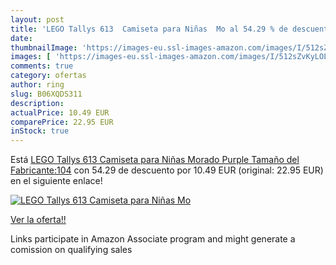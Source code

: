 ```yaml
---
layout: post
title: 'LEGO Tallys 613  Camiseta para Niñas  Mo al 54.29 % de descuento'
date: 
thumbnailImage: 'https://images-eu.ssl-images-amazon.com/images/I/512sZvKyLOL._SL200_.jpg'
images: [ 'https://images-eu.ssl-images-amazon.com/images/I/512sZvKyLOL._SL200_.jpg' ]
comments: true
category: ofertas
author: ring
slug: B06XQDS311
description:
actualPrice: 10.49 EUR
comparePrice: 22.95 EUR
inStock: true
---
```


Está [LEGO Tallys 613  Camiseta para Niñas  Morado  Purple   Tamaño del Fabricante:104](https://www.amazon.es/dp/B06XQDS311/?tag=tolees-21) con 54.29 de descuento por 10.49 EUR (original: 22.95 EUR) en el siguiente enlace!

[![LEGO Tallys 613  Camiseta para Niñas  Mo](https://images-eu.ssl-images-amazon.com/images/I/512sZvKyLOL._SL200_.jpg)](https://www.amazon.es/dp/B06XQDS311/?tag=tolees-21)

[Ver la oferta!!](https://www.amazon.es/dp/B06XQDS311/?tag=tolees-21)

Links participate in Amazon Associate program and might generate a comission on qualifying sales


